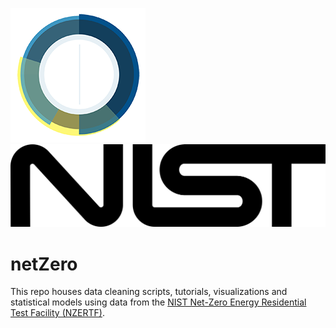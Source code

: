 ![CDS](https://github.com/CommerceDataService/netZero/blob/master/images/CDS-logo%20small.png) ![NIST MEP Logo](https://github.com/CommerceDataService/netZero/blob/master/images/nist-small.png)

# netZero

This repo houses data cleaning scripts, tutorials, visualizations and statistical models using data from the [NIST Net-Zero Energy Residential Test Facility (NZERTF)](https://pages.nist.gov/netzero/).


